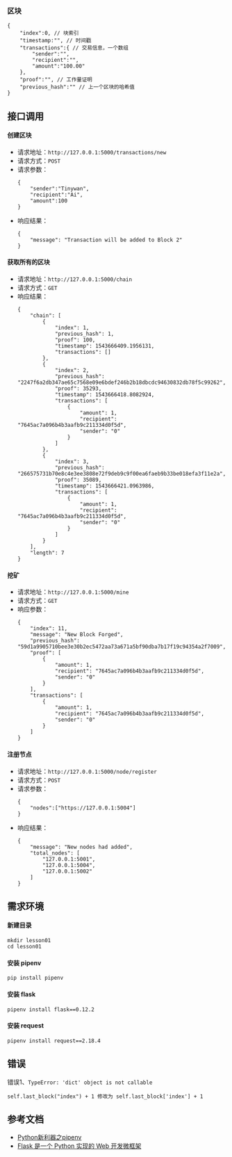 ### 区块

```
{
    "index":0, // 块索引
    "timestamp:"", // 时间戳
    "transactions":{ // 交易信息，一个数组
        "sender":"",
        "recipient":"",
        "amount":"100.00"
    },
    "proof":"", // 工作量证明
    "previous_hash":"" // 上一个区块的哈希值
}
```
## 接口调用  
#### 创建区块    
* 请求地址：`http://127.0.0.1:5000/transactions/new`
* 请求方式：`POST`
* 请求参数：
    ```
    {
        "sender":"Tinywan",
        "recipient":"Ai",
        "amount":100
    }
    ```
* 响应结果：
    ```
    {
        "message": "Transaction will be added to Block 2"
    }
    ```    
#### 获取所有的区块  
* 请求地址：`http://127.0.0.1:5000/chain`
* 请求方式：`GET`
* 响应结果：
    ```
    {
        "chain": [
            {
                "index": 1,
                "previous_hash": 1,
                "proof": 100,
                "timestamp": 1543666409.1956131,
                "transactions": []
            },
            {
                "index": 2,
                "previous_hash": "2247f6a2db347ae65c7568e09e6bdef246b2b18dbcdc94630832db78f5c99262",
                "proof": 35293,
                "timestamp": 1543666418.8082924,
                "transactions": [
                    {
                        "amount": 1,
                        "recipient": "7645ac7a096b4b3aafb9c211334d0f5d",
                        "sender": "0"
                    }
                ]
            },
            {
                "index": 3,
                "previous_hash": "266575731b70e8c4e3ee3808e72f9deb9c9f00ea6faeb9b33be018efa3f11e2a",
                "proof": 35089,
                "timestamp": 1543666421.0963986,
                "transactions": [
                    {
                        "amount": 1,
                        "recipient": "7645ac7a096b4b3aafb9c211334d0f5d",
                        "sender": "0"
                    }
                ]
            }
        ],
        "length": 7
    }
    ```
#### 挖矿   
* 请求地址：`http://127.0.0.1:5000/mine`
* 请求方式：`GET`
* 响应参数：
    ```
    {
        "index": 11,
        "message": "New Block Forged",
        "previous_hash": "59d1a9905710bee3e30b2ec5472aa73a671a5bf90dba7b17f19c94354a2f7009",
        "proof": [
            {
                "amount": 1,
                "recipient": "7645ac7a096b4b3aafb9c211334d0f5d",
                "sender": "0"
            }
        ],
        "transactions": [
            {
                "amount": 1,
                "recipient": "7645ac7a096b4b3aafb9c211334d0f5d",
                "sender": "0"
            }
        ]
    }
    ```    
#### 注册节点   
* 请求地址：`http://127.0.0.1:5000/node/register`
* 请求方式：`POST`
* 请求参数：
    ```
    {
        "nodes":["https://127.0.0.1:5004"]
    }
    ```    
* 响应结果：
    ```
    {
        "message": "New nodes had added",
        "total_nodes": [
            "127.0.0.1:5001",
            "127.0.0.1:5004",
            "127.0.0.1:5002"
        ]
    }
    ```        

## 需求环境
#### 新建目录
```
mkdir lesson01
cd lesson01
```
#### 安装 pipenv
```
pip install pipenv
```
#### 安装 flask 
```
pipenv install flask==0.12.2
```
#### 安装 request
```
pipenv install request==2.18.4
```    
## 错误
错误1、`TypeError: 'dict' object is not callable`
```
self.last_block("index") + 1 修改为 self.last_block['index'] + 1
```
## 参考文档  
* [Python新利器之pipenv](https://www.jianshu.com/p/00af447f0005)
* [Flask 是一个 Python 实现的 Web 开发微框架](http://docs.jinkan.org/docs/flask/)